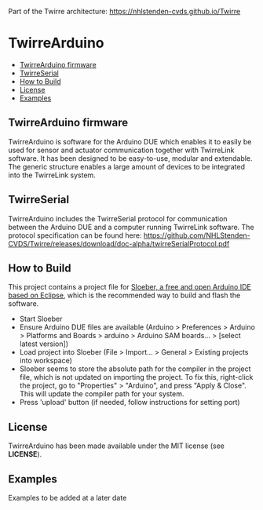 Part of the Twirre architecture: <https://nhlstenden-cvds.github.io/Twirre>

# TwirreArduino

* [TwirreArduino firmware](#twirrearduino-firmware)
* [TwirreSerial](#twirreserial)
* [How to Build](#how-to-build)
* [License](#license)
* [Examples](#examples)


## TwirreArduino firmware
TwirreArduino is software for the Arduino DUE which enables it to easily be used for sensor and actuator communication together with TwirreLink software. It has been designed to be easy-to-use, modular and extendable. The generic structure enables a large amount of devices to be integrated into the TwirreLink system.

## TwirreSerial
TwirreArduino includes the TwirreSerial protocol for communication between the Arduino DUE and a computer running TwirreLink software. The protocol specification can be found here: <https://github.com/NHLStenden-CVDS/Twirre/releases/download/doc-alpha/twirreSerialProtocol.pdf>

## How to Build
This project contains a project file for [Sloeber, a free and open Arduino IDE based on Eclipse][sloeber], which is the recommended way to build and flash the software.
* Start Sloeber
* Ensure Arduino DUE files are available (Arduino > Preferences > Arduino > Platforms and Boards > arduino > Arduino SAM boards... > [select latest version])
* Load project into Sloeber (File > Import... > General > Existing projects into workspace)
* Sloeber seems to store the absolute path for the compiler in the project file, which is not updated on importing the project. To fix this, right-click the project, go to "Properties" > "Arduino", and press "Apply & Close". This will update the compiler path for your system.
* Press 'upload' button (if needed, follow instructions for setting port)

## License
TwirreArduino has been made available under the MIT license (see **LICENSE**).

## Examples
Examples to be added at a later date



[sloeber]: http://eclipse.baeyens.it/index.shtml

